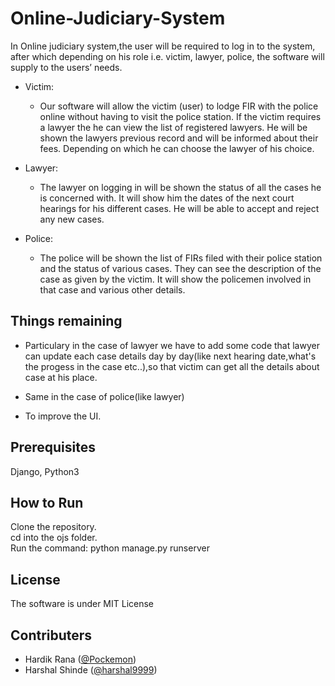 # Online-Judiciary-System

In Online judiciary system,the user will be required to log in to the system, after which 
depending on his role i.e. victim, lawyer, police, the software will supply to the users’ needs.

* Victim:
   * Our software will allow the victim (user) to lodge FIR with the police online
     without having to visit the police station. If the victim requires a lawyer the he can
     view the list of registered lawyers. He will be shown the lawyers previous record
     and will be informed about their fees. Depending on which he can choose the
     lawyer of his choice.

* Lawyer:
   * The lawyer on logging in will be shown the status of all the cases he is concerned
     with. It will show him the dates of the next court hearings for his different cases.
     He will be able to accept and reject any new cases.
      
* Police:
    * The police will be shown the list of FIRs filed with their police station and the
      status of various cases. They can see the description of the case as given by the
      victim. It will show the policemen involved in that case and various other details.
      
## Things remaining
- Particulary in the case of lawyer we have to add some code that lawyer can update each case details day by day(like next hearing   date,what's the progess in the case etc..),so that victim can get all the details about case at his place.

- Same in the case of police(like lawyer)

- To improve the UI.
      
## Prerequisites
Django, Python3

## How to Run
Clone the repository. <br>cd into the ojs folder. <br>Run the command: python manage.py runserver 

## License
The software is under MIT License

## Contributers
- Hardik Rana ([@Pockemon](https://github.com/Pockemon))
- Harshal Shinde ([@harshal9999](https://github.com/harshal9999))

